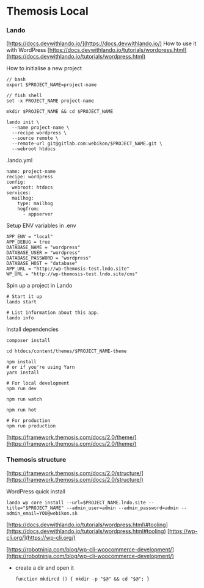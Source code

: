 # Themosis Local

### Lando

[https://docs.devwithlando.io/](https://docs.devwithlando.io/) How to use it with WordPress [https://docs.devwithlando.io/tutorials/wordpress.html](https://docs.devwithlando.io/tutorials/wordpress.html)

How to initialise a new project

```text
// bash
export $PROJECT_NAME=project-name

// fish shell
set -x PROJECT_NAME project-name
```

```text
mkdir $PROJECT_NAME && cd $PROJECT_NAME
```

```text
lando init \
  --name project-name \
  --recipe wordpress \
  --source remote \
  --remote-url git@gitlab.com:webikon/$PROJECT_NAME.git \
  --webroot htdocs
```

.lando.yml

```text
name: project-name
recipe: wordpress
config:
  webroot: htdocs
services:
  mailhog:
    type: mailhog
    hogfrom:
      - appserver
```

Setup ENV variables in .env

```text
APP_ENV = "local"
APP_DEBUG = true
DATABASE_NAME = "wordpress"
DATABASE_USER = "wordpress"
DATABASE_PASSWORD = "wordpress"
DATABASE_HOST = "database"
APP_URL = "http://wp-themosis-test.lndo.site"
WP_URL = "http://wp-themosis-test.lndo.site/cms"
```

Spin up a project in Lando

```text
# Start it up
lando start

# List information about this app.
lando info
```

Install dependencies

```text
composer install

cd htdocs/content/themes/$PROJECT_NAME-theme

npm install
# or if you're using Yarn
yarn install

# For local development
npm run dev

npm run watch

npm run hot

# For production
npm run production
```

[https://framework.themosis.com/docs/2.0/theme/](https://framework.themosis.com/docs/2.0/theme/)

### Themosis structure

[https://framework.themosis.com/docs/2.0/structure/](https://framework.themosis.com/docs/2.0/structure/)



WordPress quick install

```text
lando wp core install --url=$PROJECT_NAME.lndo.site --title="$PROJECT_NAME" --admin_user=admin --admin_password=admin --admin_email=YOU@webikon.sk
```

[https://docs.devwithlando.io/tutorials/wordpress.html\#tooling](https://docs.devwithlando.io/tutorials/wordpress.html#tooling) [https://wp-cli.org/](https://wp-cli.org/)

[https://robotninja.com/blog/wp-cli-woocommerce-development/](https://robotninja.com/blog/wp-cli-woocommerce-development/)

* create a dir and open it

  ```text
  function mkdircd () { mkdir -p "$@" && cd "$@"; }
  ```


